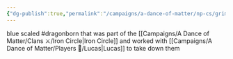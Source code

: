 ```yaml
---
{"dg-publish":true,"permalink":"/campaigns/a-dance-of-matter/np-cs/grimjaw/"}
---
```


blue scaled #dragonborn that was part of the [[Campaigns/A Dance of Matter/Clans ⚔/Iron Circle\|Iron Circle]] and worked with [[Campaigns/A Dance of Matter/Players 👤/Lucas\|Lucas]] to take down them